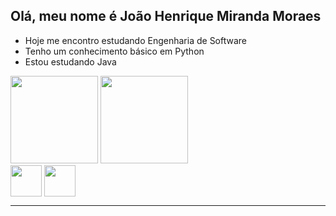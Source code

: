  ## **Olá, meu nome é João Henrique Miranda Moraes**
 - Hoje me encontro estudando Engenharia de Software
 - Tenho um conhecimento básico em Python
 - Estou estudando Java

<div style= display: inline>
  <img height=140em src="https://github-readme-stats.vercel.app/api?username=anuraghazra&show_icons=true&theme=dark#gh-dark-mode-only)](https://github.com/anuraghazra/github-readme-stats#gh-dark-mode-only">
  <img height=140em src="https://github-readme-stats.vercel.app/api/top-langs/?username=jhenrmm&layout=compact&theme=dark#gh-dark-mode-only">
</div>
<div style="display: inline_block">
  <img align=center height=50px src="https://cdn.jsdelivr.net/gh/devicons/devicon@latest/icons/java/java-original.svg" />
  <img align=center height=50px src="https://cdn.jsdelivr.net/gh/devicons/devicon@latest/icons/python/python-original.svg" />
</div>

---
          
